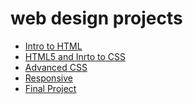 # web design projects
<ul>
<li><a href="intro_HTML/index.html" target="_blank">Intro to HTML</a></li>
<li><a href="html5_css/index.html" target="_blank">HTML5 and Inrto to CSS</a></li>
<li><a href="advanced_css/index.html" target="_blank">Advanced CSS</a></li>
<li><a href="responsive/index.html" target="_blank">Responsive</a></li>
<li><a href="final_project/index.html" target="_blank">Final Project</a></li>
</ul>
